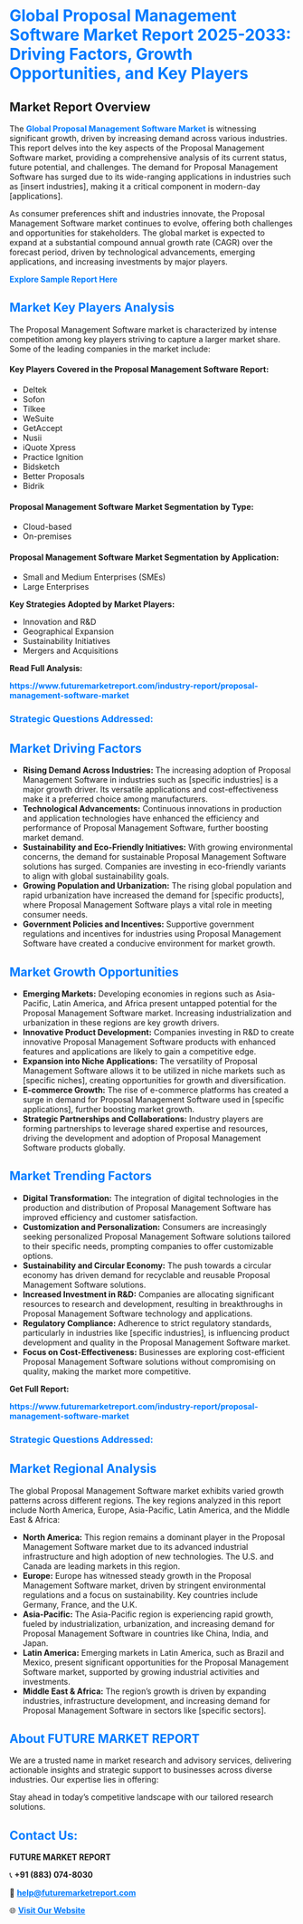 <h1 style="color: #007BFF;">Global Proposal Management Software Market Report 2025-2033: Driving Factors, Growth Opportunities, and Key Players</h1>

<section id="overview">
<h2>Market Report Overview</h2>
<p>The <a href="https://www.futuremarketreport.com/industry-report/proposal-management-software-market" style="color: #007BFF; text-decoration: none;"><strong>Global Proposal Management Software Market</strong></a> is witnessing significant growth, driven by increasing demand across various industries. This report delves into the key aspects of the Proposal Management Software market, providing a comprehensive analysis of its current status, future potential, and challenges. The demand for Proposal Management Software has surged due to its wide-ranging applications in industries such as [insert industries], making it a critical component in modern-day [applications].</p>
<p>As consumer preferences shift and industries innovate, the Proposal Management Software market continues to evolve, offering both challenges and opportunities for stakeholders. The global market is expected to expand at a substantial compound annual growth rate (CAGR) over the forecast period, driven by technological advancements, emerging applications, and increasing investments by major players.</p>
</section>

<section id="overview">
<p><a href="https://www.futuremarketreport.com/request-sample/reportId=104868" style="color: #007BFF; text-decoration: none;"><strong>Explore Sample Report Here</strong></a></p>
</section>

<section id="key-players">
<h2 style="color: #007BFF;">Market Key Players Analysis</h2>
<p>The Proposal Management Software market is characterized by intense competition among key players striving to capture a larger market share. Some of the leading companies in the market include:</p>
<h4>Key Players Covered in the Proposal Management Software Report:</h4>
<ul><li>Deltek</li><li>Sofon</li><li>Tilkee</li><li>WeSuite</li><li>GetAccept</li><li>Nusii</li><li>iQuote Xpress</li><li>Practice Ignition</li><li>Bidsketch</li><li>Better Proposals</li><li>Bidrik</li></ul>
<h4>Proposal Management Software Market Segmentation by Type:</h4>
<ul><li>Cloud-based</li><li>On-premises</li></ul>

<h4>Proposal Management Software Market Segmentation by Application:</h4>
<ul><li>Small and Medium Enterprises (SMEs)</li><li>Large Enterprises</li></ul>
<p><strong>Key Strategies Adopted by Market Players:</strong></p>
<ul>
<li>Innovation and R&D</li>
<li>Geographical Expansion</li>
<li>Sustainability Initiatives</li>
<li>Mergers and Acquisitions</li>
</ul>
</section>

<section>
<p><strong>Read Full Analysis: </strong></p><a href="https://www.futuremarketreport.com/industry-report/proposal-management-software-market" style="color: #007BFF; text-decoration: none;"><strong>https://www.futuremarketreport.com/industry-report/proposal-management-software-market</strong></a>
<h3 style="color: #007BFF;">Strategic Questions Addressed:</h3>
</section>

<section id="driving-factors">
<h2 style="color: #007BFF;">Market Driving Factors</h2>
<ul>
<li><strong>Rising Demand Across Industries:</strong> The increasing adoption of Proposal Management Software in industries such as [specific industries] is a major growth driver. Its versatile applications and cost-effectiveness make it a preferred choice among manufacturers.</li>
<li><strong>Technological Advancements:</strong> Continuous innovations in production and application technologies have enhanced the efficiency and performance of Proposal Management Software, further boosting market demand.</li>
<li><strong>Sustainability and Eco-Friendly Initiatives:</strong> With growing environmental concerns, the demand for sustainable Proposal Management Software solutions has surged. Companies are investing in eco-friendly variants to align with global sustainability goals.</li>
<li><strong>Growing Population and Urbanization:</strong> The rising global population and rapid urbanization have increased the demand for [specific products], where Proposal Management Software plays a vital role in meeting consumer needs.</li>
<li><strong>Government Policies and Incentives:</strong> Supportive government regulations and incentives for industries using Proposal Management Software have created a conducive environment for market growth.</li>
</ul>
</section>

<section id="growth-opportunities">
<h2 style="color: #007BFF;">Market Growth Opportunities</h2>
<ul>
<li><strong>Emerging Markets:</strong> Developing economies in regions such as Asia-Pacific, Latin America, and Africa present untapped potential for the Proposal Management Software market. Increasing industrialization and urbanization in these regions are key growth drivers.</li>
<li><strong>Innovative Product Development:</strong> Companies investing in R&D to create innovative Proposal Management Software products with enhanced features and applications are likely to gain a competitive edge.</li>
<li><strong>Expansion into Niche Applications:</strong> The versatility of Proposal Management Software allows it to be utilized in niche markets such as [specific niches], creating opportunities for growth and diversification.</li>
<li><strong>E-commerce Growth:</strong> The rise of e-commerce platforms has created a surge in demand for Proposal Management Software used in [specific applications], further boosting market growth.</li>
<li><strong>Strategic Partnerships and Collaborations:</strong> Industry players are forming partnerships to leverage shared expertise and resources, driving the development and adoption of Proposal Management Software products globally.</li>
</ul>
</section>

<section id="trending-factors">
<h2 style="color: #007BFF;">Market Trending Factors</h2>
<ul>
<li><strong>Digital Transformation:</strong> The integration of digital technologies in the production and distribution of Proposal Management Software has improved efficiency and customer satisfaction.</li>
<li><strong>Customization and Personalization:</strong> Consumers are increasingly seeking personalized Proposal Management Software solutions tailored to their specific needs, prompting companies to offer customizable options.</li>
<li><strong>Sustainability and Circular Economy:</strong> The push towards a circular economy has driven demand for recyclable and reusable Proposal Management Software solutions.</li>
<li><strong>Increased Investment in R&D:</strong> Companies are allocating significant resources to research and development, resulting in breakthroughs in Proposal Management Software technology and applications.</li>
<li><strong>Regulatory Compliance:</strong> Adherence to strict regulatory standards, particularly in industries like [specific industries], is influencing product development and quality in the Proposal Management Software market.</li>
<li><strong>Focus on Cost-Effectiveness:</strong> Businesses are exploring cost-efficient Proposal Management Software solutions without compromising on quality, making the market more competitive.</li>
</ul>
</section>

<section>
<p><strong>Get Full Report: </strong></p><a href="https://www.futuremarketreport.com/industry-report/proposal-management-software-market" style="color: #007BFF; text-decoration: none;"><strong>https://www.futuremarketreport.com/industry-report/proposal-management-software-market</strong></a>
<h3 style="color: #007BFF;">Strategic Questions Addressed:</h3>
</section>


<section id="regional-analysis">
<h2 style="color: #007BFF;">Market Regional Analysis</h2>
<p>The global Proposal Management Software market exhibits varied growth patterns across different regions. The key regions analyzed in this report include North America, Europe, Asia-Pacific, Latin America, and the Middle East & Africa:</p>
<ul>
<li><strong>North America:</strong> This region remains a dominant player in the Proposal Management Software market due to its advanced industrial infrastructure and high adoption of new technologies. The U.S. and Canada are leading markets in this region.</li>
<li><strong>Europe:</strong> Europe has witnessed steady growth in the Proposal Management Software market, driven by stringent environmental regulations and a focus on sustainability. Key countries include Germany, France, and the U.K.</li>
<li><strong>Asia-Pacific:</strong> The Asia-Pacific region is experiencing rapid growth, fueled by industrialization, urbanization, and increasing demand for Proposal Management Software in countries like China, India, and Japan.</li>
<li><strong>Latin America:</strong> Emerging markets in Latin America, such as Brazil and Mexico, present significant opportunities for the Proposal Management Software market, supported by growing industrial activities and investments.</li>
<li><strong>Middle East & Africa:</strong> The region’s growth is driven by expanding industries, infrastructure development, and increasing demand for Proposal Management Software in sectors like [specific sectors].</li>
</ul>
</section>

<footer>
<h2 style="color: #007BFF;">About FUTURE MARKET REPORT</h2>
<p>We are a trusted name in market research and advisory services, delivering actionable insights and strategic support to businesses across diverse industries. Our expertise lies in offering:</p>

<p>Stay ahead in today’s competitive landscape with our tailored research solutions.</p>

<h2 style="color: #007BFF;">Contact Us:</h2>
<p><strong>FUTURE MARKET REPORT</strong></p>
<p>📞 <strong>+91 (883) 074-8030</strong></p>
<p>📧 <strong><a href="mailto:help@futuremarketreport.com" style="color: #007BFF;">help@futuremarketreport.com</a></strong></p>
<p>🌐 <strong><a href="https://www.futuremarketreport.com/" style="color: #007BFF;">Visit Our Website</a></strong></p>
</footer>